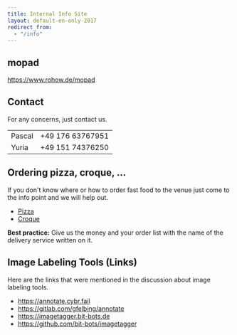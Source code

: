 ```yaml
---
title: Internal Info Site
layout: default-en-only-2017
redirect_from:
  - "/info"
---
```


## mopad

<https://www.rohow.de/mopad>

## Contact

For any concerns, just contact us.

|   |   |
| - | - |
| Pascal | +49 176 63767951 |
| Yuria |  +49 151 74376250 |

## Ordering pizza, croque, ...

If you don't know where or how to order fast food to the venue just come to the
info point and we will help out.  

* [Pizza](https://www.pizzamax.de/)
* [Croque](http://www.lieferprofi.de/shops/croquemaster/common/03_speisen-uebersicht.php)

**Best practice:** Give us the money and your order list with the name of the delivery
service written on it.

## Image Labeling Tools (Links)

Here are the links that were mentioned in the discussion about image labeling tools.

* <https://annotate.cybr.fail>
* <https://gitlab.com/gfelbing/annotate>
* <https://imagetagger.bit-bots.de>
* <https://github.com/bit-bots/imagetagger>
